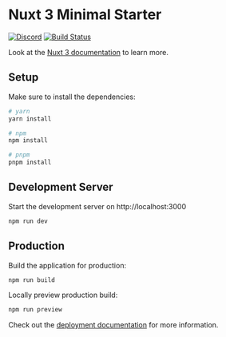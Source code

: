 # Nuxt 3 Minimal Starter

[![Discord](https://img.shields.io/discord/630271953806295051)](https://discord.gg/EPnCfz7xx5) [![Build Status](https://teamcity.mori.space/app/rest/builds/buildType:MoriSpace_Build/statusIcon)](https://teamcity.mori.space/project/MoriSpace?mode=builds)

Look at the [Nuxt 3 documentation](https://nuxt.com/docs/getting-started/introduction) to learn more.

## Setup

Make sure to install the dependencies:

```bash
# yarn
yarn install

# npm
npm install

# pnpm
pnpm install
```

## Development Server

Start the development server on http://localhost:3000

```bash
npm run dev
```

## Production

Build the application for production:

```bash
npm run build
```

Locally preview production build:

```bash
npm run preview
```

Check out the [deployment documentation](https://nuxt.com/docs/getting-started/deployment) for more information.
